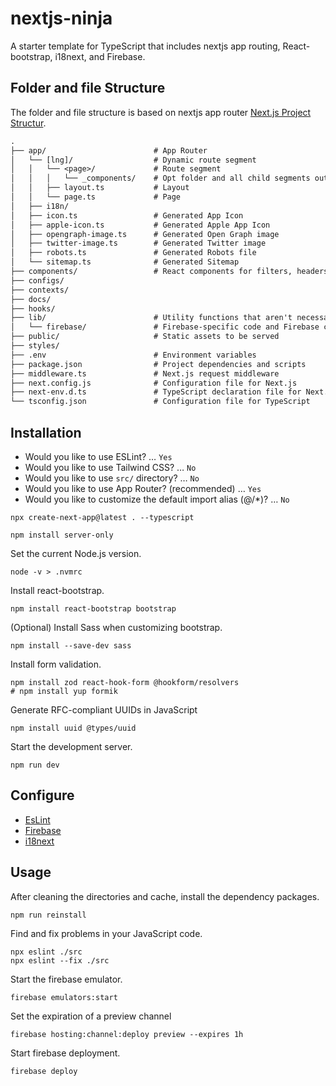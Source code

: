 # nextjs-ninja

A starter template for TypeScript that includes nextjs app routing, React-bootstrap, i18next, and Firebase.

## Folder and file Structure

The folder and file structure is based on nextjs app router [Next.js Project Structur](https://nextjs.org/docs/getting-started/project-structure).

```txt
.
├── app/                        # App Router
│   └── [lng]/                  # Dynamic route segment
│   │   └── <page>/             # Route segment
│   │   │   └── _components/    # Opt folder and all child segments out of routing
│   │   ├── layout.ts           # Layout
│   │   └── page.ts             # Page
│   ├── i18n/
│   ├── icon.ts                 # Generated App Icon
│   ├── apple-icon.ts           # Generated Apple App Icon
│   ├── opengraph-image.ts      # Generated Open Graph image
│   ├── twitter-image.ts        # Generated Twitter image
│   ├── robots.ts               # Generated Robots file
│   └── sitemap.ts              # Generated Sitemap
├── components/                 # React components for filters, headers
├── configs/
├── contexts/
├── docs/
├── hooks/
├── lib/                        # Utility functions that aren't necessarily bound to React or Next.js
│   └── firebase/               # Firebase-specific code and Firebase configuration
├── public/                     # Static assets to be served
├── styles/
├── .env                        # Environment variables
├── package.json                # Project dependencies and scripts
├── middleware.ts               # Next.js request middleware
├── next.config.js              # Configuration file for Next.js
├── next-env.d.ts               # TypeScript declaration file for Next.js
└── tsconfig.json               # Configuration file for TypeScript
```

## Installation

- Would you like to use ESLint? … `Yes`
- Would you like to use Tailwind CSS? … `No`
- Would you like to use `src/` directory? … `No`
- Would you like to use App Router? (recommended) … `Yes`
- Would you like to customize the default import alias (@/\*)? … `No`

```shell
npx create-next-app@latest . --typescript
```

```shell
npm install server-only
```

Set the current Node.js version.

```shell
node -v > .nvmrc
```

Install react-bootstrap.

```shell
npm install react-bootstrap bootstrap
```

(Optional) Install Sass when customizing bootstrap.

```shell
npm install --save-dev sass
```

Install form validation.

```shell
npm install zod react-hook-form @hookform/resolvers
# npm install yup formik
```

Generate RFC-compliant UUIDs in JavaScript

```shell
npm install uuid @types/uuid
```

Start the development server.

```shell
npm run dev
```

## Configure

- [EsLint](docs/EsLint.md)
- [Firebase](docs/Firebase.md)
- [i18next](docs/i18next.md)

## Usage

After cleaning the directories and cache, install the dependency packages.

```shell
npm run reinstall
```

Find and fix problems in your JavaScript code.

```shell
npx eslint ./src
npx eslint --fix ./src
```

Start the firebase emulator.

```shell
firebase emulators:start
```

Set the expiration of a preview channel

```shell
firebase hosting:channel:deploy preview --expires 1h
```

Start firebase deployment.

```shell
firebase deploy
```
